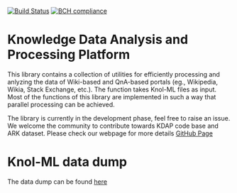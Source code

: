 [![Build Status](https://travis-ci.org/descentis/kdap.svg?branch=master)](https://travis-ci.org/descentis/kdap)
[![BCH compliance](https://bettercodehub.com/edge/badge/descentis/kdap?branch=master)](https://bettercodehub.com/)

# Knowledge Data Analysis and Processing Platform
This library contains a collection of utilities for efficiently processing and anlyzing the data of Wiki-based and QnA-based portals (eg., Wikipedia, Wikia, Stack Exchange, etc.). The function takes Knol-ML files as input. Most of the functions of this library are implemented in such a way that parallel processing can be achieved.

The library is currently in the development phase, feel free to raise an issue. We welcome the community to contribute towards KDAP code base and ARK dataset.
Please check our webpage for more details [GitHub Page](https://kdap.github.io/)

# Knol-ML data dump

The data dump can be found [here](https://archive.org/details/KnolML)
